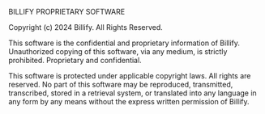 BILLIFY PROPRIETARY SOFTWARE

Copyright (c) 2024 Billify. All Rights Reserved.

This software is the confidential and proprietary information of Billify.
Unauthorized copying of this software, via any medium, is strictly prohibited.
Proprietary and confidential.

This software is protected under applicable copyright laws. All rights are reserved.
No part of this software may be reproduced, transmitted, transcribed, stored in a 
retrieval system, or translated into any language in any form by any means without
the express written permission of Billify.

